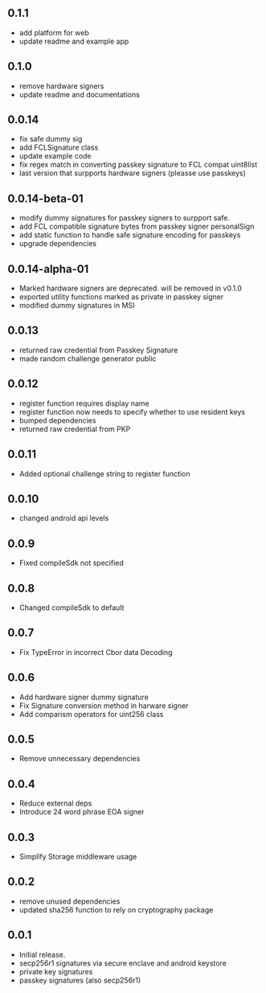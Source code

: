 ## 0.1.1

- add platform for web
- update readme and example app

## 0.1.0

- remove hardware signers
- update readme and documentations

## 0.0.14

- fix safe dummy sig
- add FCLSignature class
- update example code
- fix regex match in converting passkey signature to FCL compat uint8list
- last version that surpports hardware signers (pleasse use passkeys)

## 0.0.14-beta-01

- modify dummy signatures for passkey signers to surpport safe.
- add FCL compatible signature bytes from passkey signer personalSign
- add static function to handle safe signature encoding for passkeys
- upgrade dependencies

## 0.0.14-alpha-01

- Marked hardware signers are deprecated. will be removed in v0.1.0
- exported utility functions marked as private in passkey signer
- modified dummy signatures in MSI

## 0.0.13

- returned raw credential from Passkey Signature
- made random challenge generator public

## 0.0.12

- register function requires display name
- register function now needs to specify whether to use resident keys
- bumped dependencies
- returned raw credential from PKP

## 0.0.11

- Added optional challenge string to register function

## 0.0.10

- changed android api levels

## 0.0.9

- Fixed compileSdk not specified

## 0.0.8

- Changed compileSdk to default

## 0.0.7

- Fix TypeError in incorrect Cbor data Decoding

## 0.0.6

- Add hardware signer dummy signature
- Fix Signature conversion method in harware signer
- Add comparism operators for uint256 class

## 0.0.5

- Remove unnecessary dependencies

## 0.0.4

- Reduce external deps
- Introduce 24 word phrase EOA signer

## 0.0.3

- Simplify Storage middleware usage

## 0.0.2

- remove unused dependencies
- updated sha256 function to rely on cryptography package

## 0.0.1

- Initial release.
- secp256r1 signatures via secure enclave and android keystore
- private key signatures
- passkey signatures (also secp256r1)
